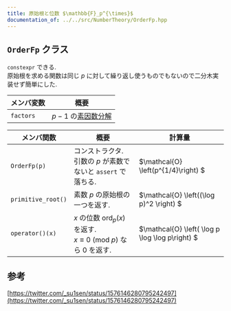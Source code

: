 ```yaml
---
title: 原始根と位数 $\mathbb{F}_p^{\times}$
documentation_of: ../../src/NumberTheory/OrderFp.hpp
---
```



## `OrderFp` クラス

`constexpr` できる. \
原始根を求める関数は同じ $p$ に対して繰り返し使うものでもないので二分木実装せず簡単にした.

| メンバ変数 | 概要 |
| ---| --- |
|`factors`| $p-1$ の[素因数分解](md/NumberTheory/Factors.md)|

| メンバ関数 | 概要 | 計算量  |
| ---| --- | ---|
| `OrderFp(p)` | コンストラクタ. <br> 引数の $p$ が素数でないと `assert` で落ちる. | $\mathcal{O} \left(p^{1/4}\right) $  |
| `primitive_root()` | 素数 $p$ の原始根の一つを返す.| $\mathcal{O} \left((\log p)^2 \right) $|
| `operator()(x)` | $x$ の位数 $\mathrm{ord}_p(x)$ を返す. <br> $x\equiv 0 \ (\mathrm{mod} \ p)$ なら $0$ を返す. |  $\mathcal{O} \left( \log p \log \log p\right) $ |

## 参考
[https://twitter.com/_su1sen/status/1576146280795242497](https://twitter.com/_su1sen/status/1576146280795242497)